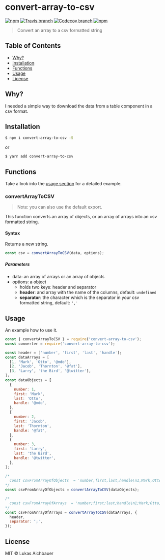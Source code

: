 # convert-array-to-csv

[![npm](https://img.shields.io/npm/v/convert-array-to-csv.svg?style=flat-square)](https://www.npmjs.com/package/convert-array-to-csv)
[![Travis branch](https://img.shields.io/travis/aichbauer/node-convert-array-to-csv/master.svg?style=flat-square)](https://travis-ci.org/aichbauer/node-convert-array-to-csv)
[![Codecov branch](https://img.shields.io/codecov/c/github/aichbauer/node-convert-array-to-csv/master.svg?style=flat-square)](https://codecov.io/gh/aichbauer/node-convert-array-to-csv)
[![npm](https://img.shields.io/badge/TypeScript-blue.svg?logo=typescript&style=flat-square&label=%3C/%3E)](https://www.npmjs.com/package/convert-array-to-csv)

> Convert an array to a csv formatted string

## Table of Contents

- [Why?](#why)
- [Installation](#installation)
- [Functions](#functions)
- [Usage](#usage)
- [License](#license)

## Why?

I needed a simple way to download the data from a table component in a csv format.

## Installation

```sh
$ npm i convert-array-to-csv -S
```

or

```sh
$ yarn add convert-array-to-csv
```

## Functions

Take a look into the [usage section](#usage) for a detailed example.

### convertArrayToCSV

> Note: you can also use the default export.

This function converts an array of objects, or an array of arrays into an csv formatted string.

#### Syntax

Returns a new string.

```js
const csv = convertArrayToCSV(data, options);
```

##### Parameters

- data: an array of arrays or an array of objects
- options: a object
  - holds two keys: header and separator
  - **header**: and array with the name of the columns, default: `undefined`
  - **separator**: the character which is the separator in your csv formatted string, default: `','`

## Usage

An example how to use it.

```js
const { convertArrayToCSV } = require('convert-array-to-csv');
const converter = require('convert-array-to-csv');

const header = ['number', 'first', 'last', 'handle'];
const dataArrays = [
  [1, 'Mark', 'Otto', '@mdo'],
  [2, 'Jacob', 'Thornton', '@fat'],
  [3, 'Larry', 'the Bird', '@twitter'],
];
const dataObjects = [
  {
    number: 1,
    first: 'Mark',
    last: 'Otto',
    handle: '@mdo',
  },
  {
    number: 2,
    first: 'Jacob',
    last: 'Thornton',
    handle: '@fat',
  },
  {
    number: 3,
    first: 'Larry',
    last: 'the Bird',
    handle: '@twitter',
  },
];

/*
  const csvFromArrayOfObjects  = 'number,first,last,handle\n1,Mark,Otto,@mdo\n2,Jacob,Thornton,@fat\n3,Larry,the Bird,@twitter\n';
*/
const csvFromArrayOfObjects = convertArrayToCSV(dataObjects);

/*
  const csvFromArrayOfArrays  = 'number;first;last;handle\n1;Mark;Otto;@mdo\n2;Jacob;Thornton;@fat\n3;Larry;the Bird;@twitter\n';
*/
const csvFromArrayOfArrays = convertArrayToCSV(dataArrays, {
  header,
  separator: ';',
});
```

## License

MIT © Lukas Aichbauer
